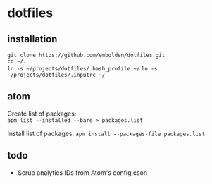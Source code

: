 # dotfiles

## installation
`git clone https://github.com/embolden/dotfiles.git`  
`cd ~/.`  
`ln -s ~/projects/dotfiles/.bash_profile ~/`
`ln -s ~/projects/dotfiles/.inputrc ~/`

## atom
Create list of packages:  
`apm list --installed --bare > packages.list`

Install list of packages:
`apm install --packages-file packages.list`

## todo
- Scrub analytics IDs from Atom's config.cson
